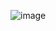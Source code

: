 ![image](https://user-images.githubusercontent.com/105380029/212779187-a8ac345d-13e6-407d-a757-d887fe9392d5.png)
